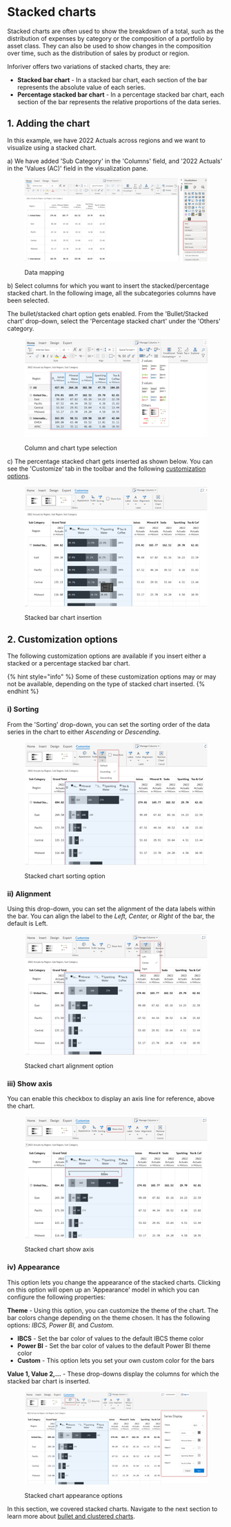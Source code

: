 # Stacked charts

Stacked charts are often used to show the breakdown of a total, such as the distribution of expenses by category or the composition of a portfolio by asset class. They can also be used to show changes in the composition over time, such as the distribution of sales by product or region.

Inforiver offers two variations of stacked charts, they are:

* **Stacked bar chart** - In a stacked bar chart, each section of the bar represents the absolute value of each series.&#x20;
* **Percentage stacked bar chart** - In a percentage stacked bar chart, each section of the bar represents the relative proportions of the data series.&#x20;

## 1. Adding the chart

In this example, we have 2022 Actuals across regions and we want to visualize using a stacked chart.

a) We have added 'Sub Category' in the 'Columns' field, and '2022 Actuals' in the 'Values (AC)' field in the visualization pane.

<figure><img src="../../.gitbook/assets/stacked-chart-data-mapping.png" alt=""><figcaption><p>Data mapping</p></figcaption></figure>

b) Select columns for which you want to insert the stacked/percentage stacked chart. In the following image, all the subcategories columns have been selected.

The bullet/stacked chart option gets enabled. From the 'Bullet/Stacked chart' drop-down, select the 'Percentage stacked chart' under the 'Others' category.&#x20;

<figure><img src="../../.gitbook/assets/stacked-column-chart-type.png" alt=""><figcaption><p>Column and chart type selection</p></figcaption></figure>

c) The percentage stacked chart gets inserted as shown below. You can see the 'Customize' tab in the toolbar and the following [customization options](stacked-charts.md#2.-customization-options).

<figure><img src="../../.gitbook/assets/stakced-bar-chart (2).png" alt=""><figcaption><p>Stacked bar chart insertion</p></figcaption></figure>

## 2. Customization options

The following customization options are available if you insert either a stacked or a percentage stacked bar chart.

{% hint style="info" %}
Some of these customization options may or may not be available, depending on the type of stacked chart inserted.
{% endhint %}

### **i) Sorting**&#x20;

From the 'Sorting' drop-down, you can set the sorting order of the data series in the chart to either _Ascending_ or _Descending_.

<figure><img src="../../.gitbook/assets/stacked-bar-sorting (1).png" alt=""><figcaption><p>Stacked chart sorting option</p></figcaption></figure>

### **ii) Alignment**&#x20;

Using this drop-down, you can set the alignment of the data labels within the bar. You can align the label to the _Left, Center,_ or _Right_ of the bar, the default is Left.

<figure><img src="../../.gitbook/assets/stacked-alignment (1).png" alt=""><figcaption><p>Stacked chart alignment option</p></figcaption></figure>

### **iii) Show axis**&#x20;

You can enable this checkbox to display an axis line for reference, above the chart.

<figure><img src="../../.gitbook/assets/stacked-show-axis.png" alt=""><figcaption><p>Stacked chart show axis</p></figcaption></figure>

### iv) Appearance

This option lets you change the appearance of the stacked charts. Clicking on this option will open up an 'Appearance' model in which you can configure the following properties:

**Theme** - Using this option, you can customize the theme of the chart. The bar colors change depending on the theme chosen. It has the following options: _IBCS, Power BI,_ and _Custom_.&#x20;

* **IBCS** - Set the bar color of values to the default IBCS theme color
* **Power BI** - Set the bar color of values to the default Power BI theme color
* **Custom** - This option lets you set your own custom color for the bars

**Value 1, Value 2,...** - These drop-downs display the columns for which the stacked bar chart is inserted.

<figure><img src="../../.gitbook/assets/stacked-appearance.png" alt=""><figcaption><p>Stacked chart appearance options</p></figcaption></figure>

In this section, we covered stacked charts. Navigate to the next section to learn more about [bullet and clustered charts](bullet-charts-and-clustered-bar-charts.md).&#x20;
